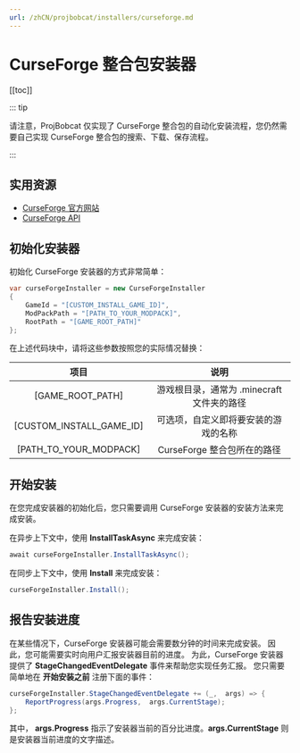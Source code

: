 ```yaml
---
url: /zhCN/projbobcat/installers/curseforge.md
---
```

# CurseForge 整合包安装器

\[\[toc]]

::: tip

请注意，ProjBobcat 仅实现了 CurseForge 整合包的自动化安装流程，您仍然需要自己实现 CurseForge 整合包的搜索、下载、保存流程。

:::

## 实用资源

* [CurseForge 官方网站](https://www.curseforge.com/)
* [CurseForge API](https://docs.curseforge.com/)

## 初始化安装器

初始化 CurseForge 安装器的方式非常简单：

```c#
var curseForgeInstaller = new CurseForgeInstaller
{
    GameId = "[CUSTOM_INSTALL_GAME_ID]",
    ModPackPath = "[PATH_TO_YOUR_MODPACK]",
    RootPath = "[GAME_ROOT_PATH]"
};
```

在上述代码块中，请将这些参数按照您的实际情况替换：

|                  项目                  |             说明              |
|:------------------------------------:|:---------------------------:|
|           \[GAME\_ROOT\_PATH]           | 游戏根目录，通常为 .minecraft 文件夹的路径 |
|       \[CUSTOM\_INSTALL\_GAME\_ID]       |     可选项，自定义即将要安装的游戏的名称      |
|        \[PATH\_TO\_YOUR\_MODPACK]        |     CurseForge 整合包所在的路径     |

## 开始安装

在您完成安装器的初始化后，您只需要调用 CurseForge 安装器的安装方法来完成安装。

在异步上下文中，使用 **InstallTaskAsync** 来完成安装：

```c#
await curseForgeInstaller.InstallTaskAsync();
```

在同步上下文中，使用 **Install** 来完成安装：

```c#
curseForgeInstaller.Install();
```

## 报告安装进度

在某些情况下，CurseForge 安装器可能会需要数分钟的时间来完成安装。
因此，您可能需要实时向用户汇报安装器目前的进度。
为此，CurseForge 安装器提供了 **StageChangedEventDelegate** 事件来帮助您实现任务汇报。
您只需要简单地在 **开始安装之前** 注册下面的事件：

```c#
curseForgeInstaller.StageChangedEventDelegate += (_,  args) => {
    ReportProgress(args.Progress,  args.CurrentStage);
};
```

其中， **args.Progress** 指示了安装器当前的百分比进度。**args.CurrentStage** 则是安装器当前进度的文字描述。
